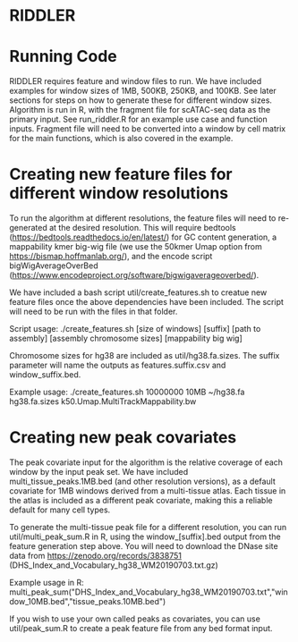 # RIDDLER

# Running Code
RIDDLER requires feature and window files to run.  We have included examples for window sizes of 1MB, 500KB, 250KB, and 100KB.  See later sections for steps on how to generate these for different window sizes.
Algorithm is run in R, with the fragment file for scATAC-seq data as the primary input.  See run_riddler.R for an example use case and function inputs.  Fragment file will need to be converted into a window by cell matrix for the main functions, which is also covered in the example.

# Creating new feature files for different window resolutions
To run the algorithm at different resolutions, the feature files will need to re-generated at the desired resolution.  This will require bedtools (https://bedtools.readthedocs.io/en/latest/) for GC content generation, a mappability kmer big-wig file (we use the 50kmer Umap option from https://bismap.hoffmanlab.org/), and the encode script bigWigAverageOverBed (https://www.encodeproject.org/software/bigwigaverageoverbed/).

We have included a bash script util/create_features.sh to creatue new feature files once the above dependencies have been included.  The script will need to be run with the files in that folder.

Script usage:
./create_features.sh [size of windows] [suffix] [path to assembly] [assembly chromosome sizes] [mappability big wig]

Chromosome sizes for hg38 are included as util/hg38.fa.sizes.  The suffix parameter will name the outputs as features.suffix.csv and window_suffix.bed.

Example usage:
./create_features.sh 10000000 10MB ~/hg38.fa hg38.fa.sizes k50.Umap.MultiTrackMappability.bw

# Creating new peak covariates
The peak covariate input for the algorithm is the relative coverage of each window by the input peak set.  We have included multi_tissue_peaks.1MB.bed (and other resolution versions), as a default covariate for 1MB windows derived from a multi-tissue atlas.  Each tissue in the atlas is included as a different peak covariate, making this a reliable default for many cell types.

To generate the multi-tissue peak file for a different resolution, you can run util/multi_peak_sum.R in R, using the window_[suffix].bed output from the feature generation step above.  You will need to download the DNase site data from https://zenodo.org/records/3838751 (DHS_Index_and_Vocabulary_hg38_WM20190703.txt.gz)

Example usage in R:
multi_peak_sum("DHS_Index_and_Vocabulary_hg38_WM20190703.txt","window_10MB.bed","tissue_peaks.10MB.bed")

If you wish to use your own called peaks as covariates, you can use util/peak_sum.R to create a peak feature file from any bed format input.
